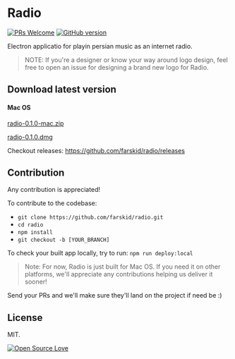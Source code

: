 # Radio

[![PRs Welcome](https://img.shields.io/badge/PRs-welcome-brightgreen.svg?style=flat-square)](http://makeapullrequest.com)
[![GitHub version](https://badge.fury.io/gh/farskid%2Fradio.svg)](https://badge.fury.io/gh/farskid%2Fradio)

Electron applicatio for playin persian music as an internet radio.

>NOTE: If you're a designer or know your way around logo design, feel free to open an issue for designing a brand new logo for Radio.

## Download latest version

#### Mac OS

[radio-0.1.0-mac.zip](https://github.com/farskid/radio/releases/download/0.1.0/radio-0.1.0-mac.zip)

[radio-0.1.0.dmg](https://github.com/farskid/radio/releases/download/0.1.0/radio-0.1.0.dmg)


Checkout releases: https://github.com/farskid/radio/releases

## Contribution

Any contribution is appreciated!

To contribute to the codebase:

* `git clone https://github.com/farskid/radio.git`
* `cd radio`
* `npm install`
* `git checkout -b [YOUR_BRANCH]`

To check your built app locally, try to run:
`npm run deploy:local`

>Note: For now, Radio is just built for Mac OS. If you need it on other platforms, we'll appreciate any contributions helping us deliver it sooner!

Send your PRs and we'll make sure they'll land on the project if need be :)

## License
MIT.

[![Open Source Love](https://badges.frapsoft.com/os/mit/mit.svg?v=102)](https://github.com/ellerbrock/open-source-badge/)

